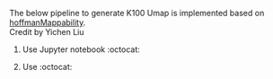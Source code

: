 The below pipeline to generate K100 Umap is implemented based on <a href="https://bismap.hoffmanlab.org/">hoffmanMappability</a>.  
Credit by Yichen Liu
1. Use Jupyter notebook :octocat: <br />





2. Use  :octocat: <br />
